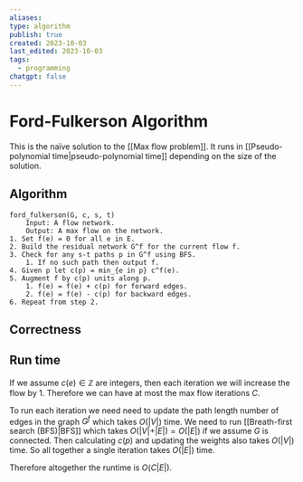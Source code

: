 ```yaml
---
aliases: 
type: algorithm
publish: true
created: 2023-10-03
last_edited: 2023-10-03
tags:
  - programming
chatgpt: false
---
```

# Ford-Fulkerson Algorithm

This is the naïve solution to the [[Max flow problem]]. It runs in [[Pseudo-polynomial time|pseudo-polynomial time]] depending on the size of the solution.

## Algorithm

```pseudocode
ford_fulkerson(G, c, s, t)
	Input: A flow network.
	Output: A max flow on the network.
1. Set f(e) = 0 for all e in E.
2. Build the residual network G^f for the current flow f.
3. Check for any s-t paths p in G^f using BFS.
	1. If no such path then output f.
4. Given p let c(p) = min_{e in p} c^f(e).
5. Augment f by c(p) units along p.
	1. f(e) = f(e) + c(p) for forward edges.
	2. f(e) = f(e) - c(p) for backward edges.
6. Repeat from step 2.
```

## Correctness


## Run time

If we assume $c(e) \in \mathbb{Z}$ are integers, then each iteration we will increase the flow by 1. Therefore we can have at most the max flow iterations $C$.

To run each iteration we need need to update the path length number of edges in the graph $G^f$ which takes $O(\vert V \vert)$ time. We need to run [[Breath-first search (BFS)|BFS]] which takes $O(\vert V \vert + \vert E \vert) = O(\vert E \vert)$ if we assume $G$ is connected. Then calculating $c(p)$ and updating the weights also takes $O(\vert V \vert)$ time. So all together a single iteration takes $O(\vert E \vert)$ time. 

Therefore altogether the runtime is $O(C\vert E \vert)$.